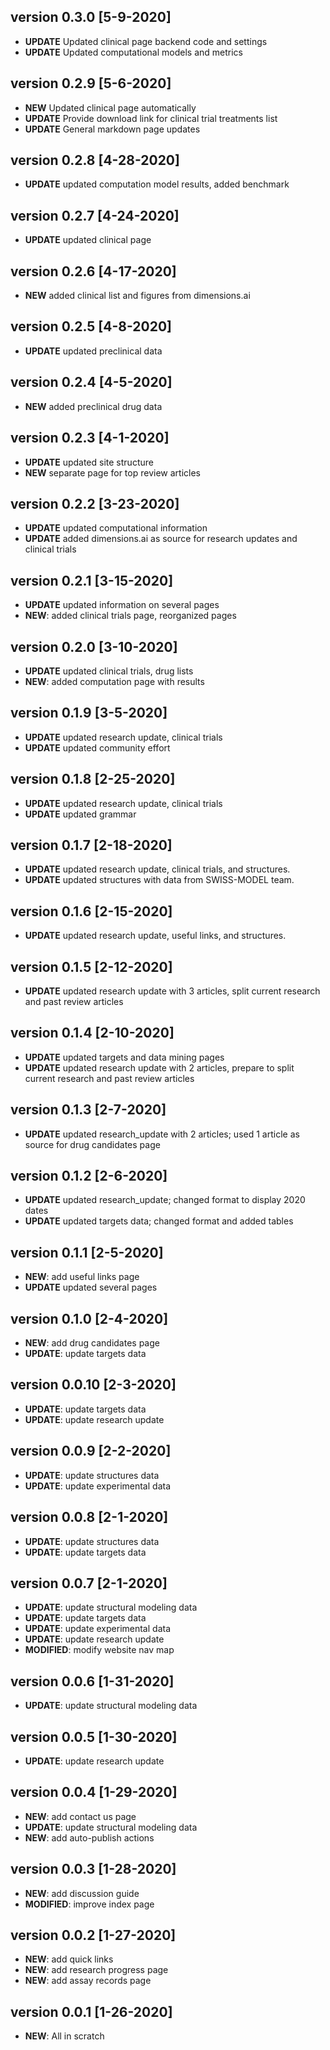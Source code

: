 ## version 0.3.0 [5-9-2020]
* **UPDATE** Updated clinical page backend code and settings
* **UPDATE** Updated computational models and metrics

## version 0.2.9 [5-6-2020]
* **NEW** Updated clinical page automatically
* **UPDATE** Provide download link for clinical trial treatments list
* **UPDATE** General markdown page updates

## version 0.2.8 [4-28-2020]
* **UPDATE** updated computation model results, added benchmark

## version 0.2.7 [4-24-2020]
* **UPDATE** updated clinical page

## version 0.2.6 [4-17-2020]
* **NEW** added clinical list and figures from dimensions.ai

## version 0.2.5 [4-8-2020]
* **UPDATE** updated preclinical data

## version 0.2.4 [4-5-2020]
* **NEW** added preclinical drug data

## version 0.2.3 [4-1-2020]
* **UPDATE** updated site structure
* **NEW** separate page for top review articles

## version 0.2.2 [3-23-2020]
* **UPDATE** updated computational information
* **UPDATE** added dimensions.ai as source for research updates and clinical trials

## version 0.2.1 [3-15-2020]
* **UPDATE** updated information on several pages
* **NEW**: added clinical trials page, reorganized pages

## version 0.2.0 [3-10-2020]
* **UPDATE** updated clinical trials, drug lists
* **NEW**: added computation page with results

## version 0.1.9 [3-5-2020]
* **UPDATE** updated research update, clinical trials
* **UPDATE** updated community effort

## version 0.1.8 [2-25-2020]
* **UPDATE** updated research update, clinical trials
* **UPDATE** updated grammar 

## version 0.1.7 [2-18-2020]
* **UPDATE** updated research update, clinical trials, and structures. 
* **UPDATE** updated structures with data from SWISS-MODEL team. 

## version 0.1.6 [2-15-2020]
* **UPDATE** updated research update, useful links, and structures. 

## version 0.1.5 [2-12-2020]
* **UPDATE** updated research update with 3 articles, split current research and past review articles

## version 0.1.4 [2-10-2020]
* **UPDATE** updated targets and data mining pages
* **UPDATE** updated research update with 2 articles, prepare to split current research and past review articles

## version 0.1.3 [2-7-2020]
* **UPDATE** updated research_update with 2 articles; used 1 article as source for drug candidates page

## version 0.1.2 [2-6-2020]
* **UPDATE** updated research_update; changed format to display 2020 dates
* **UPDATE** updated targets data; changed format and added tables 

## version 0.1.1 [2-5-2020]
* **NEW**: add useful links page
* **UPDATE** updated several pages

## version 0.1.0 [2-4-2020]
* **NEW**: add drug candidates page
* **UPDATE**: update targets data

## version 0.0.10 [2-3-2020]
* **UPDATE**: update targets data
* **UPDATE**: update research update

## version 0.0.9 [2-2-2020]
* **UPDATE**: update structures data
* **UPDATE**: update experimental data

## version 0.0.8 [2-1-2020]
* **UPDATE**: update structures data
* **UPDATE**: update targets data

## version 0.0.7 [2-1-2020]
* **UPDATE**: update structural modeling data
* **UPDATE**: update targets data
* **UPDATE**: update experimental data
* **UPDATE**: update research update
* **MODIFIED**: modify website nav map

## version 0.0.6 [1-31-2020]
* **UPDATE**: update structural modeling data

## version 0.0.5 [1-30-2020]
* **UPDATE**: update research update

## version 0.0.4 [1-29-2020]
* **NEW**: add contact us page
* **UPDATE**: update structural modeling data
* **NEW**: add auto-publish actions

## version 0.0.3 [1-28-2020]
* **NEW**: add discussion guide
* **MODIFIED**: improve index page

## version 0.0.2 [1-27-2020]
* **NEW**: add quick links
* **NEW**: add research progress page
* **NEW**: add assay records page

## version 0.0.1 [1-26-2020]
* **NEW**: All in scratch

